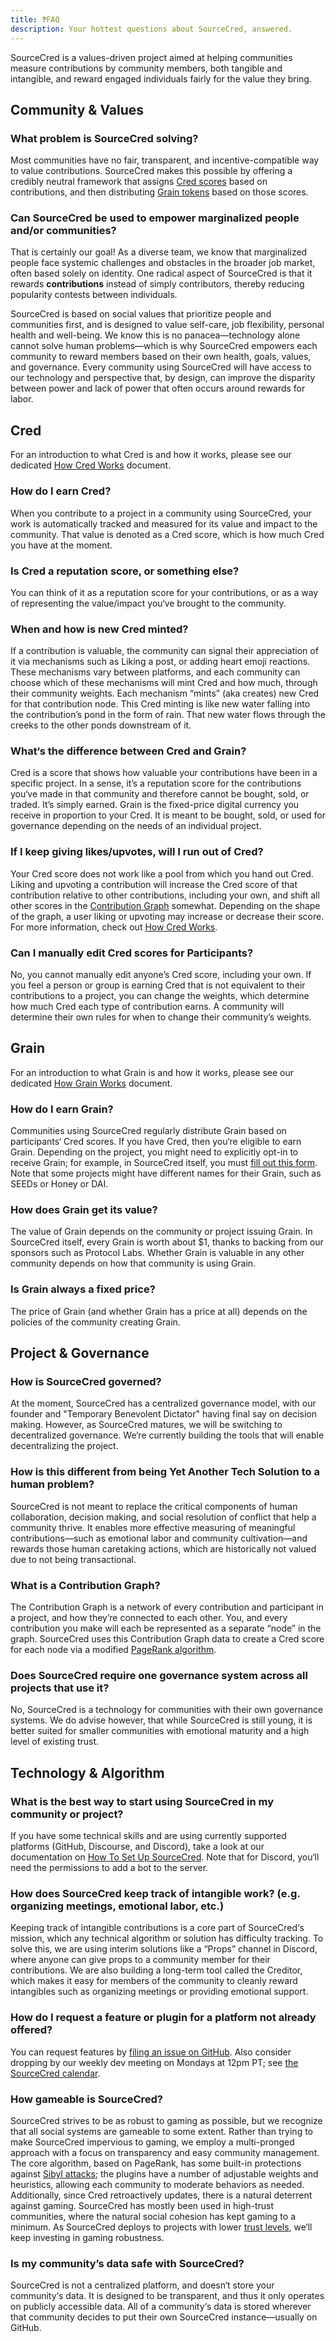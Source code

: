 ```yaml
---
title: ❓FAQ
description: Your hottest questions about SourceCred, answered.
---
```

SourceCred is a values-driven project aimed at helping communities measure contributions by community members, both tangible and intangible, and reward engaged individuals fairly for the value they bring.

## Community & Values

### What problem is SourceCred solving?
Most communities have no fair, transparent, and incentive-compatible way to value contributions. SourceCred makes this possible by offering a credibly neutral framework that assigns [Cred scores](https://sourcecred.io/docs/beta/cred) based on contributions, and then distributing [Grain tokens](https://sourcecred.io/docs/beta/grain) based on those scores. 

### Can SourceCred be used to empower marginalized people and/or communities?
That is certainly our goal! As a diverse team, we know that marginalized people face systemic challenges and obstacles in the broader job market, often based solely on identity. One radical aspect of SourceCred is that it rewards **contributions** instead of simply contributors, thereby reducing popularity contests between individuals.

SourceCred is based on social values that prioritize people and communities first, and is designed to value self-care, job flexibility, personal health and well-being. We know this is no panacea—technology alone cannot solve human problems—which is why SourceCred empowers each community to reward members based on their own health, goals, values, and governance. Every community using SourceCred will have access to our technology and perspective that, by design, can improve the disparity between power and lack of power that often occurs around rewards for labor.


## Cred
For an introduction to what Cred is and how it works, please see our dedicated [How Cred Works](https://sourcecred.io/docs/beta/cred) document.

### How do I earn Cred?
When you contribute to a project in a community using SourceCred, your work is automatically tracked and measured for its value and impact to the community. That value is denoted as a Cred score, which is how much Cred you have at the moment.

### Is Cred a reputation score, or something else?
You can think of it as a reputation score for your contributions, or as a way of representing the value/impact you‘ve brought to the community.

### When and how is new Cred minted?
If a contribution is valuable, the community can signal their appreciation of it via mechanisms such as Liking a post, or adding heart emoji reactions. These mechanisms vary between platforms, and each community can choose which of these mechanisms will mint Cred and how much, through their community weights. Each mechanism “mints” (aka creates) new Cred for that contribution node. This Cred minting is like new water falling into the contribution’s pond in the form of rain. That new water flows through the creeks to the other ponds downstream of it.

### What‘s the difference between Cred and Grain?
Cred is a score that shows how valuable your contributions have been in a specific project. In a sense, it’s a reputation score for the contributions you‘ve made in that community and therefore cannot be bought, sold, or traded. It’s simply earned. Grain is the fixed-price digital currency you receive in proportion to your Cred. It is meant to be bought, sold, or used for governance depending on the needs of an individual project.

### If I keep giving likes/upvotes, will I run out of Cred?
Your Cred score does not work like a pool from which you hand out Cred. Liking and upvoting a contribution will increase the Cred score of that contribution relative to other contributions, including your own, and shift all other scores in the [Contribution Graph](#what-is-a-contribution-graph) somewhat. Depending on the shape of the graph, a user liking or upvoting may increase or decrease their score. For more information, check out [How Cred Works](https://sourcecred.io/docs/beta/cred).

### Can I manually edit Cred scores for Participants?
No, you cannot manually edit anyone’s Cred score, including your own. If you feel a person or group is earning Cred that is not equivalent to their contributions to a project, you can change the weights, which determine how much Cred each type of contribution earns. A community will determine their own rules for when to change their community’s weights.


## Grain
For an introduction to what Grain is and how it works, please see our dedicated [How Grain Works](https://sourcecred.io/docs/beta/grain) document.

### How do I earn Grain?
Communities using SourceCred regularly distribute Grain based on participants‘ Cred scores. If you have Cred, then you‘re eligible to earn Grain. Depending on the project, you might need to explicitly opt-in to receive Grain; for example, in SourceCred itself, you must [fill out this form](https://forms.gle/u7NVaYsnbEVhx6PJ9). Note that some projects might have different names for their Grain, such as SEEDs or Honey or DAI.

### How does Grain get its value?
The value of Grain depends on the community or project issuing Grain. In SourceCred itself, every Grain is worth about \$1, thanks to backing from our sponsors such as Protocol Labs. Whether Grain is valuable in any other community depends on how that community is using Grain.

### Is Grain always a fixed price?
The price of Grain (and whether Grain has a price at all) depends on the policies of the community creating Grain.


## Project & Governance

### How is SourceCred governed?
At the moment, SourceCred has a centralized governance model, with our founder and "Temporary Benevolent Dictator" having final say on decision making. However, as SourceCred matures, we will be switching to decentralized governance. We‘re currently building the tools that will enable decentralizing the project.

### How is this different from being Yet Another Tech Solution to a human problem?
SourceCred is not meant to replace the critical components of human collaboration, decision making, and social resolution of conflict that help a community thrive. It enables more effective measuring of meaningful contributions—such as emotional labor and community cultivation—and rewards those human caretaking actions, which are historically not valued due to not being transactional.

### What is a Contribution Graph?
The Contribution Graph is a network of every contribution and participant in a project, and how they’re connected to each other. You, and every contribution you make will each be represented as a separate “node” in the graph. SourceCred uses this Contribution Graph data to create a Cred score for each node via a modified [PageRank algorithm](http://ilpubs.stanford.edu:8090/422/1/1999-66.pdf).

### Does SourceCred require one governance system across all projects that use it?
No, SourceCred is a technology for communities with their own governance systems. We do advise however, that while SourceCred is still young, it is better suited for smaller communities with emotional maturity and a high level of existing trust.


## Technology & Algorithm

### What is the best way to start using SourceCred in my community or project?
If you have some technical skills and are using currently supported platforms (GitHub, Discourse, and Discord), take a look at our documentation on [How To Set Up SourceCred](https://sourcecred.io/docs/beta/setup-guide). Note that for Discord, you‘ll need the permissions to add a bot to the server.

### How does SourceCred keep track of intangible work? (e.g. organizing meetings, emotional labor, etc.)
Keeping track of intangible contributions is a core part of SourceCred‘s mission, which any technical algorithm or solution has difficulty tracking. To solve this, we are using interim solutions like a “Props” channel in Discord, where anyone can give props to a community member for their contributions. We are also building a long-term tool called the Creditor, which makes it easy for members of the community to cleanly reward intangibles such as organizing meetings or providing emotional support.

### How do I request a feature or plugin for a platform not already offered?
You can request features by [filing an issue on GitHub](https://github.com/sourcecred/sourcecred/issues). Also consider dropping by our weekly dev meeting on Mondays at 12pm PT; see [the SourceCred calendar](https://sourcecred.io/calendar).

### How gameable is SourceCred?
SourceCred strives to be as robust to gaming as possible, but we recognize that all social systems are gameable to some extent. Rather than trying to make SourceCred impervious to gaming, we employ a multi-pronged approach with a focus on transparency and easy community management. The core algorithm, based on PageRank, has some built-in protections against [Sibyl attacks](https://en.wikipedia.org/wiki/Sybil_attack); the plugins have a number of adjustable weights and heuristics, allowing each community to moderate behaviors as needed. Additionally, since Cred retroactively updates, there is a natural deterrent against gaming. SourceCred has mostly been used in high-trust communities, where the natural social cohesion has kept gaming to a minimum. As SourceCred deploys to projects with lower [trust levels](https://sourcecred.io/docs/concepts/trust_levels), we‘ll keep investing in gaming robustness.

### Is my community’s data safe with SourceCred?
SourceCred is not a centralized platform, and doesn‘t store your community‘s data. It is designed to be transparent, and thus it only operates on publicly accessible data. All of a community‘s data is stored wherever that community decides to put their own SourceCred instance—usually on GitHub.
